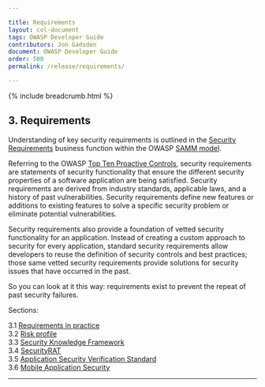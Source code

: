 ```yaml
---

title: Requirements
layout: col-document
tags: OWASP Developer Guide
contributors: Jon Gadsden
document: OWASP Developer Guide
order: 500
permalink: /release/requirements/

---
```


{% include breadcrumb.html %}

## 3. Requirements

Understanding of key security requirements is outlined in the [Security Requirements][sammdsr] business function
within the OWASP [SAMM model][samm].

Referring to the OWASP [Top Ten Proactive Controls][control1], security requirements are statements of
security functionality that ensure the different security properties of a software application are being satisfied.
Security requirements are derived from industry standards, applicable laws, and a history of past vulnerabilities.
Security requirements define new features or additions to existing features to solve a specific security problem
or eliminate potential vulnerabilities.

Security requirements also provide a foundation of vetted security functionality for an application.
Instead of creating a custom approach to security for every application,
standard security requirements allow developers to reuse the definition of security controls and best practices;
those same vetted security requirements provide solutions for security issues that have occurred in the past.

So you can look at it this way: requirements exist to prevent the repeat of past security failures.

Sections:

3.1 [Requirements in practice](01-requirements.md)  
3.2 [Risk profile](02-risk.md)  
3.3 [Security Knowledge Framework](03-skf.md)  
3.4 [SecurityRAT](04-security-rat.md)  
3.5 [Application Security Verification Standard](05-asvs.md)  
3.6 [Mobile Application Security](06-mas.md)  

----


[control1]: https://owasp.org/www-project-proactive-controls/v3/en/c1-security-requirements
[samm]: https://owaspsamm.org/about/
[sammdsr]: https://owaspsamm.org/model/design/security-requirements/
